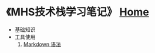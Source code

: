 # 《MHS技术栈学习笔记》 [Home]

- 基础知识
- 工具使用
  1. [Markdown 语法]

##
[Home]: https://mhsnet.github.io/note/ "《MHS技术栈学习笔记》"

[Markdown 语法]: https://mhsnet.github.io/note/tools/markdown.html "《Markdown 语法》"